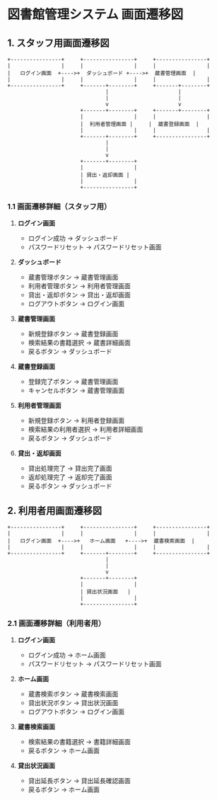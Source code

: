 # 図書館管理システム 画面遷移図

## 1. スタッフ用画面遷移図

```
+----------------+     +----------------+     +----------------+
|                |     |                |     |                |
|   ログイン画面  +---->+  ダッシュボード +---->+  蔵書管理画面  |
|                |     |                |     |                |
+----------------+     +-------+--------+     +-------+--------+
                               |                      |
                               |                      |
                               v                      v
                       +-------+--------+     +-------+--------+
                       |                |     |                |
                       |  利用者管理画面 |     |  蔵書登録画面  |
                       |                |     |                |
                       +-------+--------+     +----------------+
                               |
                               |
                               v
                       +-------+--------+
                       |                |
                       | 貸出・返却画面 |
                       |                |
                       +----------------+
```

### 1.1 画面遷移詳細（スタッフ用）

1. **ログイン画面**
   - ログイン成功 → ダッシュボード
   - パスワードリセット → パスワードリセット画面

2. **ダッシュボード**
   - 蔵書管理ボタン → 蔵書管理画面
   - 利用者管理ボタン → 利用者管理画面
   - 貸出・返却ボタン → 貸出・返却画面
   - ログアウトボタン → ログイン画面

3. **蔵書管理画面**
   - 新規登録ボタン → 蔵書登録画面
   - 検索結果の書籍選択 → 蔵書詳細画面
   - 戻るボタン → ダッシュボード

4. **蔵書登録画面**
   - 登録完了ボタン → 蔵書管理画面
   - キャンセルボタン → 蔵書管理画面

5. **利用者管理画面**
   - 新規登録ボタン → 利用者登録画面
   - 検索結果の利用者選択 → 利用者詳細画面
   - 戻るボタン → ダッシュボード

6. **貸出・返却画面**
   - 貸出処理完了 → 貸出完了画面
   - 返却処理完了 → 返却完了画面
   - 戻るボタン → ダッシュボード

## 2. 利用者用画面遷移図

```
+----------------+     +----------------+     +----------------+
|                |     |                |     |                |
|   ログイン画面  +---->+   ホーム画面   +---->+  蔵書検索画面  |
|                |     |                |     |                |
+----------------+     +-------+--------+     +----------------+
                               |
                               |
                               v
                       +-------+--------+
                       |                |
                       | 貸出状況画面   |
                       |                |
                       +----------------+
```

### 2.1 画面遷移詳細（利用者用）

1. **ログイン画面**
   - ログイン成功 → ホーム画面
   - パスワードリセット → パスワードリセット画面

2. **ホーム画面**
   - 蔵書検索ボタン → 蔵書検索画面
   - 貸出状況ボタン → 貸出状況画面
   - ログアウトボタン → ログイン画面

3. **蔵書検索画面**
   - 検索結果の書籍選択 → 書籍詳細画面
   - 戻るボタン → ホーム画面

4. **貸出状況画面**
   - 貸出延長ボタン → 貸出延長確認画面
   - 戻るボタン → ホーム画面
```
